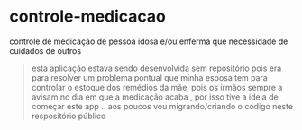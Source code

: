 # controle-medicacao
controle de medicação de pessoa idosa e/ou enferma que necessidade de cuidados de outros

> esta aplicação estava sendo desenvolvida sem repositório pois era para resolver um problema pontual que minha esposa tem para controlar o estoque dos remédios da mãe, pois os irmãos sempre a avisam no dia em que a medicação acaba , por isso tive a ideia de começar este app .. aos poucos vou migrando/criando o código neste respositório público
